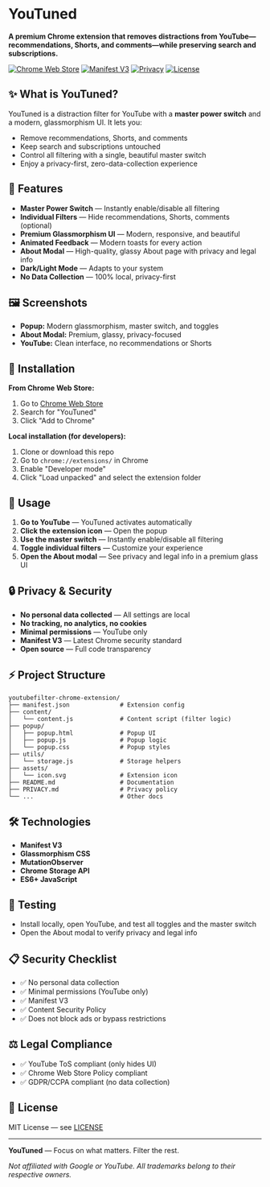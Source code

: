 # YouTuned

**A premium Chrome extension that removes distractions from YouTube—recommendations, Shorts, and comments—while preserving search and subscriptions.**

[![Chrome Web Store](https://img.shields.io/badge/Chrome%20Web%20Store-Available-green)](https://chrome.google.com/webstore)
[![Manifest V3](https://img.shields.io/badge/Manifest-V3-blue)](https://developer.chrome.com/docs/extensions/mv3/)
[![Privacy](https://img.shields.io/badge/Privacy-No%20Data%20Collection-green)](PRIVACY.md)
[![License](https://img.shields.io/badge/License-MIT-yellow)](LICENSE)

## ✨ What is YouTuned?

YouTuned is a distraction filter for YouTube with a **master power switch** and a modern, glassmorphism UI. It lets you:
- Remove recommendations, Shorts, and comments
- Keep search and subscriptions untouched
- Control all filtering with a single, beautiful master switch
- Enjoy a privacy-first, zero-data-collection experience

## 🎨 Features

- **Master Power Switch** — Instantly enable/disable all filtering
- **Individual Filters** — Hide recommendations, Shorts, comments (optional)
- **Premium Glassmorphism UI** — Modern, responsive, and beautiful
- **Animated Feedback** — Modern toasts for every action
- **About Modal** — High-quality, glassy About page with privacy and legal info
- **Dark/Light Mode** — Adapts to your system
- **No Data Collection** — 100% local, privacy-first

## 🖼️ Screenshots

- **Popup:** Modern glassmorphism, master switch, and toggles
- **About Modal:** Premium, glassy, privacy-focused
- **YouTube:** Clean interface, no recommendations or Shorts

## 🚀 Installation

**From Chrome Web Store:**
1. Go to [Chrome Web Store](https://chrome.google.com/webstore)
2. Search for "YouTuned"
3. Click "Add to Chrome"

**Local installation (for developers):**
1. Clone or download this repo
2. Go to `chrome://extensions/` in Chrome
3. Enable "Developer mode"
4. Click "Load unpacked" and select the extension folder

## 📖 Usage

1. **Go to YouTube** — YouTuned activates automatically
2. **Click the extension icon** — Open the popup
3. **Use the master switch** — Instantly enable/disable all filtering
4. **Toggle individual filters** — Customize your experience
5. **Open the About modal** — See privacy and legal info in a premium glass UI

## 🔒 Privacy & Security

- **No personal data collected** — All settings are local
- **No tracking, no analytics, no cookies**
- **Minimal permissions** — YouTube only
- **Manifest V3** — Latest Chrome security standard
- **Open source** — Full code transparency

## ⚡ Project Structure

```
youtubefilter-chrome-extension/
├── manifest.json              # Extension config
├── content/
│   └── content.js             # Content script (filter logic)
├── popup/
│   ├── popup.html             # Popup UI
│   ├── popup.js               # Popup logic
│   └── popup.css              # Popup styles
├── utils/
│   └── storage.js             # Storage helpers
├── assets/
│   └── icon.svg               # Extension icon
├── README.md                  # Documentation
├── PRIVACY.md                 # Privacy policy
└── ...                        # Other docs
```

## 🛠️ Technologies
- **Manifest V3**
- **Glassmorphism CSS**
- **MutationObserver**
- **Chrome Storage API**
- **ES6+ JavaScript**

## 🧪 Testing
- Install locally, open YouTube, and test all toggles and the master switch
- Open the About modal to verify privacy and legal info

## 📋 Security Checklist
- ✅ No personal data collection
- ✅ Minimal permissions (YouTube only)
- ✅ Manifest V3
- ✅ Content Security Policy
- ✅ Does not block ads or bypass restrictions

## ⚖️ Legal Compliance
- ✅ YouTube ToS compliant (only hides UI)
- ✅ Chrome Web Store Policy compliant
- ✅ GDPR/CCPA compliant (no data collection)

## 📄 License
MIT License — see [LICENSE](LICENSE)

---

**YouTuned** — Focus on what matters. Filter the rest.

*Not affiliated with Google or YouTube. All trademarks belong to their respective owners.* 